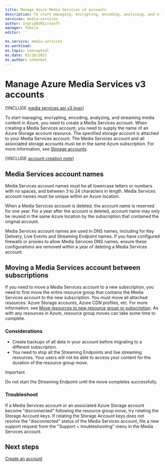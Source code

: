```yaml
---
title: Manage Azure Media Services v3 accounts 
description: To start managing, encrypting, encoding, analyzing, and streaming media content in Azure, you need to create a Media Services account. This article explains how to manage Azure Media Services v3 accounts. 
services: media-services
author: IngridAtMicrosoft
manager: femila
editor: ''

ms.service: media-services
ms.workload: 
ms.topic: conceptual
ms.date: 03/29/2021
ms.author: inhenkel
---
```


# Manage Azure Media Services v3 accounts

[!INCLUDE [media services api v3 logo](./includes/v3-hr.md)]

To start managing, encrypting, encoding, analyzing, and streaming media content in Azure, you need to create a Media Services account. When creating a Media Services account, you need to supply the name of an Azure Storage account resource. The specified storage account is attached to your Media Services account. The Media Services account and all associated storage accounts must be in the same Azure subscription. For more information, see [Storage accounts](storage-account-concept.md).

[!INCLUDE [account creation note](./includes/note-2020-05-01-account-creation.md)]

## Media Services account names

Media Services account names must be all lowercase letters or numbers with no spaces, and between 3 to 24 characters in length. Media Services account names must be unique within an Azure location.

When a Media Services account is deleted, the account name is reserved for one year. For a year after the account is deleted, account name may only be reused in the same Azure location by the
subscription that contained the original account.

Media Services account names are used in DNS names, including for Key Delivery, Live Events and Streaming Endpoint names. If you have configured firewalls or proxies to allow Media Services
DNS names, ensure these configurations are removed within a year of deleting a Media Services account.

## Moving a Media Services account between subscriptions

If you need to move a Media Services account to a new subscription, you need to first move the entire resource group that contains the Media Services account to the new subscription. You must move all attached resources: Azure Storage accounts, Azure CDN profiles, etc. For more information, see [Move resources to new resource group or subscription](https://docs.microsoft.com/azure-resource-manager/management/move-resource-group-and-subscription.md). As with any resources in Azure, resource group moves can take some time to complete.

### Considerations

* Create backups of all data in your account before migrating to a different subscription.
* You need to stop all the Streaming Endpoints and live streaming resources. Your users will not be able to access your content for the duration of the resource group move. 

> [!IMPORTANT]
> Do not start the Streaming Endpoint until the move completes successfully.

### Troubleshoot

If a Media Services account or an associated Azure Storage account become "disconnected" following the resource group move, try rotating the Storage Account keys. If rotating the Storage Account keys does not resolve the "disconnected" status of the Media Services account, file a new support request from the "Support + troubleshooting" menu in the Media Services account.  

## Next steps

[Create an account](./account-create-how-to.md)
